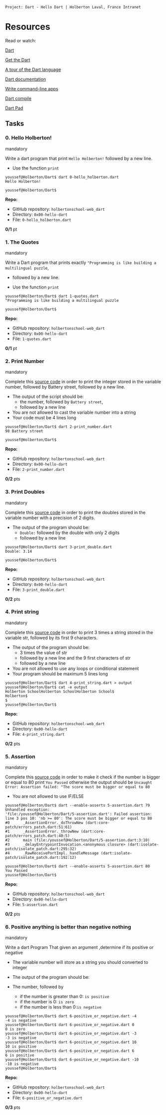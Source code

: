     Project: Dart - Hello Dart | Holberton Laval, France Intranet

**Resources**
=============

Read or watch:

[Dart](/rltoken/WNpOJ2AUenA9U4Zwcm_P2g "Dart")

[Get the Dart](/rltoken/sM_WvB3D7zy-KbovNuNMaw "Get the Dart")

[A tour of the Dart language](/rltoken/vv_oZcYG0c2MBKiMJArr6w "A tour of the Dart language")

[Dart documentation](/rltoken/pd6e7KFw3x3SAoePOGdSGw "Dart documentation")

[Write command-line apps](/rltoken/QG7qNMZe3rWPDmPuzQvqig "Write command-line apps")

[Dart compile](/rltoken/pRE-nsJH9vc3ncCv5LjBKw "Dart compile")

[Dart Pad](/rltoken/4SWHgxzHezGdGngtpIpOAA "Dart Pad")

Tasks
-----

### 0\. Hello Holberton!

mandatory

Write a dart program that print `Hello Holberton!` followed by a new line.

*   Use the function `print`

```
youssef@Holberton/Dart$ dart 0-hello_holberton.dart
Hello Holberton!

youssef@Holberton/Dart$
```

**Repo:**

*   GitHub repository: `holbertonschool-web_dart`
*   Directory: `0x00-hello-dart`
*   File: `0-hello_holberton.dart`

**0/1** pt

### 1\. The Quotes

mandatory

Write a Dart program that prints exactly `"Programming is like building a multilingual puzzle`,

*   followed by a new line.

*   Use the function `print`

```
youssef@Holberton/Dart$ dart 1-quotes.dart
"Programming is like building a multilingual puzzle

youssef@Holberton/Dart$
```

**Repo:**

*   GitHub repository: `holbertonschool-web_dart`
*   Directory: `0x00-hello-dart`
*   File: `1-quotes.dart`

**0/1** pt

### 2\. Print Number

mandatory

Complete this [source code](/rltoken/p5XNTpuWaqbIsOuJSGYOxg "source code") in order to print the integer stored in the variable number, followed by Battery street, followed by a new line.

*   The output of the script should be:
    *   the number, followed by `Battery street`,
    *   followed by a new line
*   You are not allowed to cast the variable number into a string
*   Your code must be 4 lines long

```
youssef@Holberton/Dart$ dart 2-print_number.dart
98 Battery street

youssef@Holberton/Dart$
```

**Repo:**

*   GitHub repository: `holbertonschool-web_dart`
*   Directory: `0x00-hello-dart`
*   File: `2-print_number.dart`

**0/2** pts

### 3\. Print Doubles

mandatory

Complete this [source code](/rltoken/gfSsUGZENvzTxTL4-XQtVQ " source code") in order to print the doubles stored in the variable number with a precision of 2 digits.

*   The output of the program should be:
    *   `Double:` followed by the double with only 2 digits
    *   followed by a new line

```
youssef@Holberton/Dart$ dart 3-print_double.dart
Double: 3.14

youssef@Holberton/Dart$
```

**Repo:**

*   GitHub repository: `holbertonschool-web_dart`
*   Directory: `0x00-hello-dart`
*   File: `3-print_double.dart`

**0/2** pts

### 4\. Print string

mandatory

Complete this [source code](/rltoken/WoBtS9BwrpnBtyvHzgkYBw "source code") in order to print 3 times a string stored in the variable str, followed by its first 9 characters.

*   The output of the program should be:
    *   3 times the value of str
    *   followed by a new line and the 9 first characters of str
    *   followed by a new line
*   You are not allowed to use any loops or conditional statement
*   Your program should be maximum 5 lines long

```
youssef@Holberton/Dart$ dart 4-print_string.dart > output
youssef@Holberton/Dart$ cat -e output
Holberton SchoolHolberton SchoolHolberton School$
Holberton$
$
youssef@Holberton/Dart$
```

**Repo:**

*   GitHub repository: `holbertonschool-web_dart`
*   Directory: `0x00-hello-dart`
*   File: `4-print_string.dart`

**0/2** pts

### 5\. Assertion

mandatory

Complete this [source code](/rltoken/W-9UbIaeSkYuGUTn2CLZ8A "source code") in order to make it check if the number is bigger or equal to 80 print `You Passed` otherwise the output should be `Uncaught Error: Assertion failed: "The score must be bigger or equal to 80`

*   You are not allowed to use IF/ELSE

```
youssef@Holberton/Dart$ dart --enable-asserts 5-assertion.dart 79
Unhandled exception:
'file:/youssef@Holberton/Dart/5-assertion.dart': Failed assertion: line 3 pos 10: 'nb >= 80': The score must be bigger or equal to 80
#0      _AssertionError._doThrowNew (dart:core-patch/errors_patch.dart:51:61)
#1      _AssertionError._throwNew (dart:core-patch/errors_patch.dart:40:5)
#2      main (file:/youssef@Holberton/Dart/5-assertion.dart:3:10)
#3      _delayEntrypointInvocation.<anonymous closure> (dart:isolate-patch/isolate_patch.dart:295:32)
#4      _RawReceivePortImpl._handleMessage (dart:isolate-patch/isolate_patch.dart:192:12)

youssef@Holberton/Dart$ dart --enable-asserts 5-assertion.dart 80
You Passed
youssef@Holberton/Dart$
```

**Repo:**

*   GitHub repository: `holbertonschool-web_dart`
*   Directory: `0x00-hello-dart`
*   File: `5-assertion.dart`

**0/2** pts

### 6\. Positive anything is better than negative nothing

mandatory

Write a dart Program That given an argument ,determine if its positive or negative

*   The variable number will store as a string you should converted to integer
*   The output of the program should be:
*   The number, followed by

    *   if the number is greater than 0: `is positive`
    *   if the number is 0: `is zero`
    *   if the number is less than 0:`is negative`

```
youssef@Holberton/Dart$ dart 6-positive_or_negative.dart -4
-4 is negative
youssef@Holberton/Dart$ dart 6-positive_or_negative.dart 0
0 is zero
youssef@Holberton/Dart$ dart 6-positive_or_negative.dart -3
-3 is negative
youssef@Holberton/Dart$ dart 6-positive_or_negative.dart 10
10 is positive
youssef@Holberton/Dart$ dart 6-positive_or_negative.dart 6
6 is positive
youssef@Holberton/Dart$ dart 6-positive_or_negative.dart -10
-10 is negative
youssef@Holberton/Dart$
```

**Repo:**

*   GitHub repository: `holbertonschool-web_dart`
*   Directory: `0x00-hello-dart`
*   File: `6-positive_or_negative.dart`

**0/3** pts

